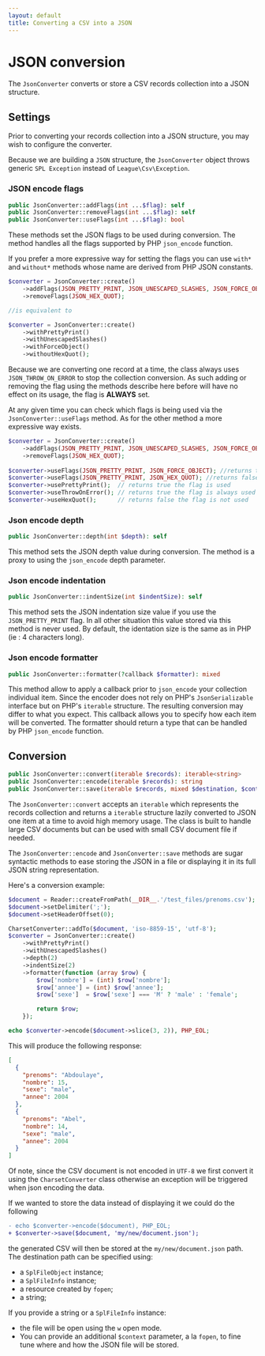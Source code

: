 ```yaml
---
layout: default
title: Converting a CSV into a JSON
---
```


# JSON conversion

The `JsonConverter` converts or store a CSV records collection into a JSON structure.

## Settings

Prior to converting your records collection into a JSON structure, you may wish to configure
the converter.

<p class="message-warning">Because we are building a <code>JSON</code> structure, the <code>JsonConverter</code> object
throws generic <code>SPL Exception</code> instead of <code>League\Csv\Exception</code>.</p>

### JSON encode flags

```php
public JsonConverter::addFlags(int ...$flag): self
public JsonConverter::removeFlags(int ...$flag): self
public JsonConverter::useFlags(int ...$flag): bool
```

These methods set the JSON flags to be used during conversion. The method handles all the
flags supported by PHP `json_encode` function.

If you prefer a more expressive way for setting the flags you can use `with*` and `without*` methods
whose name are derived from PHP JSON constants.

```php
$converter = JsonConverter::create()
    ->addFlags(JSON_PRETTY_PRINT, JSON_UNESCAPED_SLASHES, JSON_FORCE_OBJECT)
    ->removeFlags(JSON_HEX_QUOT);

//is equivalent to

$converter = JsonConverter::create()
    ->withPrettyPrint()
    ->withUnescapedSlashes()
    ->withForceObject()
    ->withoutHexQuot();
```

<p class="message-notice">Because we are converting one record at a time, the class always uses <code>JSON_THROW_ON_ERROR</code>
to stop the collection conversion. As such adding or removing the flag using the methods describe here before will
have no effect on its usage, the flag is <strong>ALWAYS</strong> set.</p>

At any given time you can check which flags is being used via the `JsonConverter::useFlags` method. As for the other method
a more expressive way exists.

```php
$converter = JsonConverter::create()
    ->addFlags(JSON_PRETTY_PRINT, JSON_UNESCAPED_SLASHES, JSON_FORCE_OBJECT)
    ->removeFlags(JSON_HEX_QUOT);
    
$converter->useFlags(JSON_PRETTY_PRINT, JSON_FORCE_OBJECT); //returns true both flags are used
$converter->useFlags(JSON_PRETTY_PRINT, JSON_HEX_QUOT); //returns false at least one of the flag is not set
$converter->usePrettyPrint();  // returns true the flag is used
$converter->useThrowOnError(); // returns true the flag is always used
$converter->useHexQuot();      // returns false the flag is not used
```

### Json encode depth

```php
public JsonConverter::depth(int $depth): self
```

This method sets the JSON depth value during conversion. The method is a proxy to using the
`json_encode` depth parameter.

### Json encode indentation

```php
public JsonConverter::indentSize(int $indentSize): self
```

This method sets the JSON indentation size value if you use the `JSON_PRETTY_PRINT` flag. In
all other situation this value stored via this method is never used. By default, the identation
size is the same as in PHP (ie : 4 characters long).

### Json encode formatter

```php
public JsonConverter::formatter(?callback $formatter): mixed
```

This method allow to apply a callback prior to `json_encode` your collection individual item.
Since the encoder does not rely on PHP's `JsonSerializable` interface but on PHP's `iterable`
structure. The resulting conversion may differ to what you expect. This callback allows you to
specify how each item will be converted. The formatter should return a type that can be handled
by PHP `json_encode` function.

## Conversion

```php
public JsonConverter::convert(iterable $records): iterable<string>
public JsonConverter::encode(iterable $records): string
public JsonConverter::save(iterable $records, mixed $destination, $context = null): int
```

The `JsonConverter::convert` accepts an `iterable` which represents the records collection
and returns a `iterable` structure lazily converted to JSON one item at a time to avoid
high memory usage. The class is built to handle large CSV documents but can be used with
small CSV document file if needed.

The `JsonConverter::encode` and `JsonConverter::save` methods are sugar syntactic methods to
ease storing the JSON in a file or displaying it in its full JSON string representation.

Here's a conversion example:

```php
$document = Reader::createFromPath(__DIR__.'/test_files/prenoms.csv');
$document->setDelimiter(';');
$document->setHeaderOffset(0);

CharsetConverter::addTo($document, 'iso-8859-15', 'utf-8');
$converter = JsonConverter::create()
    ->withPrettyPrint()
    ->withUnescapedSlashes()
    ->depth(2)
    ->indentSize(2)
    ->formatter(function (array $row) {
        $row['nombre'] = (int) $row['nombre'];
        $row['annee'] = (int) $row['annee'];
        $row['sexe']  = $row['sexe'] === 'M' ? 'male' : 'female';

        return $row;
    });

echo $converter->encode($document->slice(3, 2)), PHP_EOL;
```

This will produce the following response:

```json
[
  {
    "prenoms": "Abdoulaye",
    "nombre": 15,
    "sexe": "male",
    "annee": 2004
  },
  {
    "prenoms": "Abel",
    "nombre": 14,
    "sexe": "male",
    "annee": 2004
  }
]
```

Of note, since the CSV document is not encoded in `UTF-8` we first convert it using the `CharsetConverter` class
otherwise an exception will be triggered when json encoding the data.

If we wanted to store the data instead of displaying it we could do the following

```diff
- echo $converter->encode($document), PHP_EOL;
+ $converter->save($document, 'my/new/document.json');
```

the generated CSV will then be stored at the `my/new/document.json` path.
The destination path can be specified using:

- a `SplFileObject` instance;
- a `SplFileInfo` instance;
- a resource created by `fopen`;
- a string;

If you provide a string or a `SplFileInfo` instance:

- the file will be open using the `w` open mode.
- You can provide an additional `$context` parameter, a la `fopen`, to fine tune where and how the JSON file will be stored.
